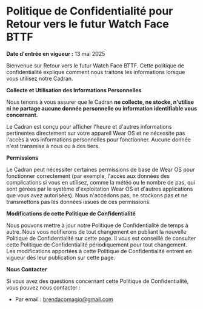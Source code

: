 # Politique de Confidentialité pour Retour vers le futur Watch Face BTTF

**Date d'entrée en vigueur :** 13 mai 2025

Bienvenue sur Retour vers le futur Watch Face BTTF. Cette politique de confidentialité explique comment nous traitons les informations lorsque vous utilisez notre Cadran.

**Collecte et Utilisation des Informations Personnelles**

Nous tenons à vous assurer que le Cadran **ne collecte, ne stocke, n'utilise ni ne partage aucune donnée personnelle ou information identifiable vous concernant.**

Le Cadran est conçu pour afficher l'heure et d'autres informations pertinentes directement sur votre appareil Wear OS et ne nécessite pas l'accès à vos informations personnelles pour fonctionner. Aucune donnée n'est transmise à nous ou à des tiers.

**Permissions**

Le Cadran peut nécessiter certaines permissions de base de Wear OS pour fonctionner correctement (par exemple, l'accès aux données des complications si vous en utilisez, comme la météo ou le nombre de pas, qui sont gérées par le système d'exploitation Wear OS et d'autres applications que vous avez autorisées). Nous n'accédons pas, ne stockons pas et ne transmettons pas les données issues de ces permissions.

**Modifications de cette Politique de Confidentialité**

Nous pouvons mettre à jour notre Politique de Confidentialité de temps à autre. Nous vous notifierons de tout changement en publiant la nouvelle Politique de Confidentialité sur cette page. Il vous est conseillé de consulter cette Politique de Confidentialité périodiquement pour tout changement. Les modifications apportées à cette Politique de Confidentialité entrent en vigueur dès leur publication sur cette page.

**Nous Contacter**

Si vous avez des questions concernant cette Politique de Confidentialité, vous pouvez nous contacter :
* Par email : brendacomagio@gmail.com
